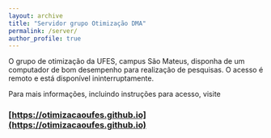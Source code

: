```yaml
---
layout: archive
title: "Servidor grupo Otimização DMA"
permalink: /server/
author_profile: true
---
```


O grupo de otimização da UFES, campus São Mateus, disponha de um computador de bom desempenho para realização de pesquisas. O acesso é remoto e está disponível ininterruptamente.

Para mais informações, incluindo instruções para acesso, visite

### [https://otimizacaoufes.github.io](https://otimizacaoufes.github.io)
